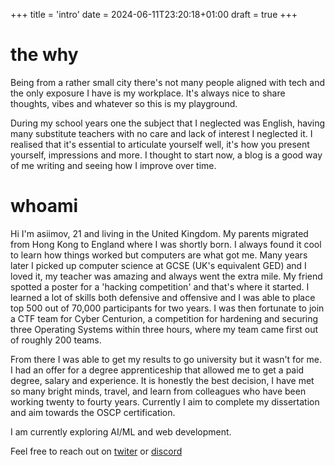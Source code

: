 +++
title = 'intro'
date = 2024-06-11T23:20:18+01:00
draft = true
+++

# the why
Being from a rather small city there's not many people aligned with tech and the only exposure I have is my workplace. It's always nice to share thoughts, vibes and whatever so this is my playground.

During my school years one the subject that I neglected was English, having many substitute teachers with no care and lack of interest I neglected it. I realised that it's essential to articulate yourself well, it's how you present yourself, impressions and more. I thought to start now, a blog is a good way of me writing and seeing how I improve over time.

# whoami
Hi I'm asiimov, 21 and living in the United Kingdom. My parents migrated from Hong Kong to England where I was shortly born. I always found it cool to learn how things worked but computers are what got me. Many years later I picked up computer science at GCSE (UK's equivalent GED) and I loved it, my teacher was amazing and always went the extra mile. My friend spotted a poster for a 'hacking competition' and that's where it started. I learned a lot of skills both defensive and offensive and I was able to place top 500 out of 70,000 participants for two years. I was then fortunate to join a CTF team for Cyber Centurion, a competition for hardening and securing three Operating Systems within three hours, where my team came first out of roughly 200 teams. 

From there I was able to get my results to go university but it wasn't for me. I had an offer for a degree apprenticeship that allowed me to get a paid degree, salary and experience. It is honestly the best decision, I have met so many bright minds, travel, and learn from colleagues who have been working twenty to fourty years. Currently I aim to complete my dissertation and aim towards the OSCP certification.

I am currently exploring AI/ML and web development.

Feel free to reach out on [twiter](https://x.com/asii_mov) or [discord](asii.mov)